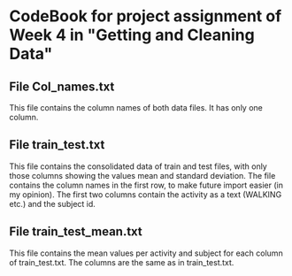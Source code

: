 # CodeBook for project assignment of Week 4 in "Getting and Cleaning Data"

## File Col_names.txt
This file contains the column names of both data files. It has only one column.

## File train_test.txt
This file contains the consolidated data of train and test files, with only those columns showing the values mean and standard deviation. The file contains the column names in the first row, to make future import easier (in my opinion). The first two columns contain the activity as a text (WALKING etc.) and the subject id.

## File train_test_mean.txt
This file contains the mean values per activity and subject for each column of train_test.txt. The columns are the same as in train_test.txt.